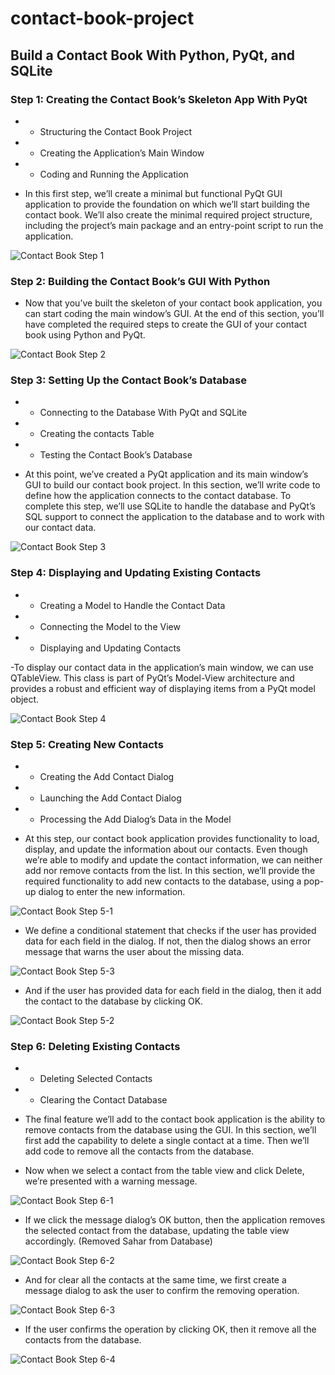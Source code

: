 # contact-book-project

## Build a Contact Book With Python, PyQt, and SQLite

### Step 1: Creating the Contact Book’s Skeleton App With PyQt

- * Structuring the Contact Book Project
- * Creating the Application’s Main Window
- * Coding and Running the Application

- In this first step, we’ll create a minimal but functional PyQt GUI application to provide the foundation on which we’ll start building the contact book.
We’ll also create the minimal required project structure, including the project’s main package and an entry-point script to run the application.

![Contact Book Step 1](https://github.com/Noob-Coders-2023/contact-book-project/blob/main/Files/Contact%20Book%20Step%201.png)


### Step 2: Building the Contact Book’s GUI With Python

- Now that you’ve built the skeleton of your contact book application, you can start coding the main window’s GUI.
At the end of this section, you’ll have completed the required steps to create the GUI of your contact book using Python and PyQt.

![Contact Book Step 2](https://github.com/Noob-Coders-2023/contact-book-project/blob/main/Files/Contact%20Book%20Step%202.png)


### Step 3: Setting Up the Contact Book’s Database

- * Connecting to the Database With PyQt and SQLite
- * Creating the contacts Table
- * Testing the Contact Book’s Database

- At this point, we’ve created a PyQt application and its main window’s GUI to build our contact book project. In this section, we’ll write code to define how the application connects to the contact database. To complete this step, we’ll use SQLite to handle the database and PyQt’s SQL support to connect the application to the database and to work with our contact data.

![Contact Book Step 3](https://github.com/Noob-Coders-2023/contact-book-project/blob/main/Files/Contact%20Book%20Step%203.png)


### Step 4: Displaying and Updating Existing Contacts

- * Creating a Model to Handle the Contact Data
- * Connecting the Model to the View
- * Displaying and Updating Contacts

-To display our contact data in the application’s main window, we can use QTableView. This class is part of PyQt’s Model-View architecture and provides a robust and efficient way of displaying items from a PyQt model object.

![Contact Book Step 4](https://github.com/Noob-Coders-2023/contact-book-project/blob/main/Files/Contact%20Book%20Step%204.png)


### Step 5: Creating New Contacts

- * Creating the Add Contact Dialog
- * Launching the Add Contact Dialog
- * Processing the Add Dialog’s Data in the Model

- At this step, our contact book application provides functionality to load, display, and update the information about our contacts. Even though we’re able to modify and update the contact information, we can neither add nor remove contacts from the list.
In this section, we’ll provide the required functionality to add new contacts to the database, using a pop-up dialog to enter the new information.

![Contact Book Step 5-1](https://github.com/Noob-Coders-2023/contact-book-project/blob/main/Files/Contact%20Book%20Step%205-1.png)

- We define a conditional statement that checks if the user has provided data for each field in the dialog. If not, then the dialog shows an error message that warns the user about the missing data.

![Contact Book Step 5-3](https://github.com/Noob-Coders-2023/contact-book-project/blob/main/Files/Contact%20Book%20Step%205-3.png)

- And if the user has provided data for each field in the dialog, then it add the contact to the database by clicking OK.

![Contact Book Step 5-2](https://github.com/Noob-Coders-2023/contact-book-project/blob/main/Files/Contact%20Book%20Step%205-2.png)


### Step 6: Deleting Existing Contacts

- * Deleting Selected Contacts
- * Clearing the Contact Database

- The final feature we’ll add to the contact book application is the ability to remove contacts from the database using the GUI. In this section, we’ll first add the capability to delete a single contact at a time. Then we’ll add code to remove all the contacts from the database.

- Now when we select a contact from the table view and click Delete, we’re presented with a warning message.

![Contact Book Step 6-1](https://github.com/Noob-Coders-2023/contact-book-project/blob/main/Files/Contact%20Book%20Step%206-1.png)

- If we click the message dialog’s OK button, then the application removes the selected contact from the database, updating the table view accordingly. (Removed Sahar from Database)

![Contact Book Step 6-2](https://github.com/Noob-Coders-2023/contact-book-project/blob/main/Files/Contact%20Book%20Step%206-2.png)

- And for clear all the contacts at the same time, we first create a message dialog to ask the user to confirm the removing operation.

![Contact Book Step 6-3](https://github.com/Noob-Coders-2023/contact-book-project/blob/main/Files/Contact%20Book%20Step%206-3.png)

- If the user confirms the operation by clicking OK, then it remove all the contacts from the database.

![Contact Book Step 6-4](https://github.com/Noob-Coders-2023/contact-book-project/blob/main/Files/Contact%20Book%20Step%206-4.png)
